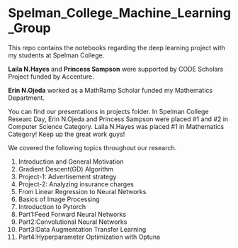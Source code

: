# Spelman_College_Machine_Learning_Group
This repo contains the notebooks regarding the deep learning project with my students at Spelman College. 

**Laila N.Hayes** and **Princess Sampson** were supported by CODE Scholars Project funded by Accenture.

**Erin N.Ojeda** worked as a MathRamp Scholar funded my Mathematics Department. 

You can find our presentations in projects folder. In Spelman College Researc Day, 
Erin N.Ojeda and Princess Sampson were placed #1 and #2 in Computer Science Category. 
Laila N.Hayes was placed #1 in Mathematics Category!
Keep up the great work guys!

We covered the following topics throughout our research. 



1. Introduction and General Motivation
2. Gradient Descent(GD) Algorithm
3. Project-1: Advertisement strategy
4. Project-2: Analyzing insurance charges
5. From Linear Regression to Neural Networks
6. Basics of Image Processing
7. Introduction to Pytorch
8. Part1:Feed Forward Neural Networks
9. Part2:Convolutional Neural Networks
10. Part3:Data Augmentation Transfer Learning 
11. Part4:Hyperparameter Optimization with Optuna

